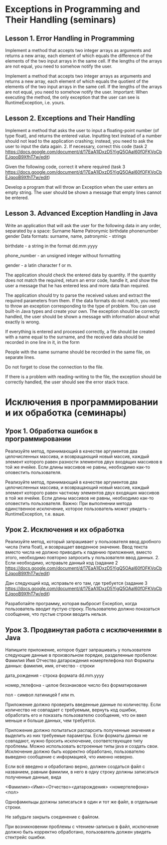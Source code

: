 # Exceptions in Programming and Their Handling (seminars)
## Lesson 1. Error Handling in Programming
Implement a method that accepts two integer arrays as arguments and returns a new array, each element of which equals the difference of the elements of the two input arrays in the same cell. If the lengths of the arrays are not equal, you need to somehow notify the user.

Implement a method that accepts two integer arrays as arguments and returns a new array, each element of which equals the quotient of the elements of the two input arrays in the same cell. If the lengths of the arrays are not equal, you need to somehow notify the user. Important: When executing the method, the only exception that the user can see is RuntimeException, i.e. yours.

## Lesson 2. Exceptions and Their Handling
Implement a method that asks the user to input a floating-point number (of type float), and returns the entered value. Inputting text instead of a number should not lead to the application crashing; instead, you need to ask the user to input the data again.
2. If necessary, correct this code (task 2 https://docs.google.com/document/d/17EaA1lDxzD5YigQ5OAal60fOFKVoCbEJqooB9XfhT7w/edit)

Given the following code, correct it where required (task 3 https://docs.google.com/document/d/17EaA1lDxzD5YigQ5OAal60fOFKVoCbEJqooB9XfhT7w/edit)

Develop a program that will throw an Exception when the user enters an empty string. The user should be shown a message that empty lines cannot be entered.

## Lesson 3. Advanced Exception Handling in Java
Write an application that will ask the user for the following data in any order, separated by a space:
Surname Name Patronymic birthdate phonenumber gender
Data formats:
surname, name, patronymic - strings

birthdate - a string in the format dd.mm.yyyy

phone_number - an unsigned integer without formatting

gender - a latin character f or m.

The application should check the entered data by quantity. If the quantity does not match the required, return an error code, handle it, and show the user a message that he has entered less and more data than required.

The application should try to parse the received values and extract the required parameters from them. If the data formats do not match, you need to throw an exception corresponding to the type of problem. You can use built-in Java types and create your own. The exception should be correctly handled, the user should be shown a message with information about what exactly is wrong.

If everything is entered and processed correctly, a file should be created with a name equal to the surname, and the received data should be recorded in one line in it, in the form

<Surname><Name><Patronymic><birthdate> <phonenumber><gender>

People with the same surname should be recorded in the same file, on separate lines.

Do not forget to close the connection to the file.

If there is a problem with reading-writing to the file, the exception should be correctly handled, the user should see the error stack trace.



# Исключения в программировании и их обработка (семинары)
## Урок 1. Обработка ошибок в программировании
Реализуйте метод, принимающий в качестве аргументов два целочисленных массива, и возвращающий новый массив, каждый элемент которого равен разности элементов двух входящих массивов в той же ячейке. Если длины массивов не равны, необходимо как-то оповестить пользователя.

Реализуйте метод, принимающий в качестве аргументов два целочисленных массива, и возвращающий новый массив, каждый элемент которого равен частному элементов двух входящих массивов в той же ячейке. Если длины массивов не равны, необходимо как-то оповестить пользователя. Важно: При выполнении метода единственное исключение, которое пользователь может увидеть - RuntimeException, т.е. ваше.

## Урок 2. Исключения и их обработка
Реализуйте метод, который запрашивает у пользователя ввод дробного числа (типа float), и возвращает введенное значение. Ввод текста вместо числа не должно приводить к падению приложения, вместо этого, необходимо повторно запросить у пользователя ввод данных.
2. Если необходимо, исправьте данный код (задание 2 https://docs.google.com/document/d/17EaA1lDxzD5YigQ5OAal60fOFKVoCbEJqooB9XfhT7w/edit)

Дан следующий код, исправьте его там, где требуется (задание 3 https://docs.google.com/document/d/17EaA1lDxzD5YigQ5OAal60fOFKVoCbEJqooB9XfhT7w/edit)

Разработайте программу, которая выбросит Exception, когда пользователь вводит пустую строку. Пользователю должно показаться сообщение, что пустые строки вводить нельзя.

## Урок 3. Продвинутая работа с исключениями в Java
Напишите приложение, которое будет запрашивать у пользователя следующие данные в произвольном порядке, разделенные пробелом:
Фамилия Имя Отчество датарождения номертелефона пол
Форматы данных:
фамилия, имя, отчество - строки

дата_рождения - строка формата dd.mm.yyyy

номер_телефона - целое беззнаковое число без форматирования

пол - символ латиницей f или m.

Приложение должно проверить введенные данные по количеству. Если количество не совпадает с требуемым, вернуть код ошибки, обработать его и показать пользователю сообщение, что он ввел меньше и больше данных, чем требуется.

Приложение должно попытаться распарсить полученные значения и выделить из них требуемые параметры. Если форматы данных не совпадают, нужно бросить исключение, соответствующее типу проблемы. Можно использовать встроенные типы java и создать свои. Исключение должно быть корректно обработано, пользователю выведено сообщение с информацией, что именно неверно.

Если всё введено и обработано верно, должен создаться файл с названием, равным фамилии, в него в одну строку должны записаться полученные данные, вида

<Фамилия><Имя><Отчество><датарождения> <номертелефона><пол>

Однофамильцы должны записаться в один и тот же файл, в отдельные строки.

Не забудьте закрыть соединение с файлом.

При возникновении проблемы с чтением-записью в файл, исключение должно быть корректно обработано, пользователь должен увидеть стектрейс ошибки.
 
